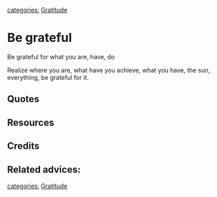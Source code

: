 [categories:](../categories/index.md) [Gratitude](../categories/Gratitude.md)
# Be grateful

Be grateful for what you are, have, do

Realize where you are, what have you achieve, what you have, the sun, everything, be grateful for it.

## Quotes

## Resources

## Credits

## Related advices:
[categories:](../categories/index.md) [Gratitude](../categories/Gratitude.md)